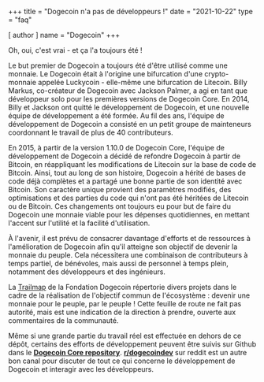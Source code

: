 +++
title = "Dogecoin n'a pas de développeurs !"
date = "2021-10-22"
type = "faq"

[ author ]
  name = "Dogecoin"
+++

Oh, oui, c'est vrai - et ça l'a toujours été !  

Le but premier de Dogecoin a toujours été d'être utilisé comme une monnaie. Le Dogecoin était à l'origine une bifurcation d'une crypto-monnaie appelée Luckycoin - elle-même une bifurcation de Litecoin. Billy Markus, co-créateur de Dogecoin avec Jackson Palmer, a agi en tant que développeur solo pour les premières versions de Dogecoin Core. En 2014, Billy et Jackson ont quitté le développement de Dogecoin, et une nouvelle équipe de développement a été formée.  Au fil des ans, l'équipe de développement de Dogecoin a consisté en un petit groupe de mainteneurs coordonnant le travail de plus de 40 contributeurs.

En 2015, à partir de la version 1.10.0 de Dogecoin Core, l'équipe de développement de Dogecoin a décidé de refondre Dogecoin à partir de Bitcoin, en réappliquant les modifications de Litecoin sur la base de code de Bitcoin. Ainsi, tout au long de son histoire, Dogecoin a hérité de bases de code déjà complètes et a partagé une bonne partie de son identité avec Bitcoin. Son caractère unique provient des paramètres modifiés, des optimisations et des parties du code qui n'ont pas été héritées de Litecoin ou de Bitcoin. Ces changements ont toujours eu pour but de faire du Dogecoin une monnaie viable pour les dépenses quotidiennes, en mettant l'accent sur l'utilité et la facilité d'utilisation.

À l'avenir, il est prévu de consacrer davantage d'efforts et de ressources à l'amélioration de Dogecoin afin qu'il atteigne son objectif de devenir la monnaie du peuple. Cela nécessitera une combinaison de contributeurs à temps partiel, de bénévoles, mais aussi de personnel à temps plein, notamment des développeurs et des ingénieurs.   

La [Trailmap](https://foundation.dogecoin.com/trailmap/) de la Fondation Dogecoin répertorie divers projets dans le cadre de la réalisation de l'objectif commun de l'écosystème : devenir une monnaie pour le peuple, par le peuple ! Cette feuille de route ne fait pas autorité, mais est une indication de la direction à prendre, ouverte aux commentaires de la communauté.

Même si une grande partie du travail réel est effectuée en dehors de ce dépôt, certains des efforts de développement peuvent être suivis sur Github dans le [**Dogecoin Core repository**](https://github.com/dogecoin/dogecoin). [**r/dogecoindev**](https://reddit.com/r/dogecoindev) sur reddit est un autre bon canal pour discuter de tout ce qui concerne le développement de Dogecoin et interagir avec les développeurs.